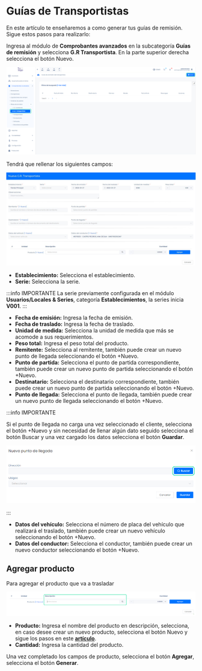 # Guías de Transportistas

En este artículo te enseñaremos a como generar tus guías de remisión. Sigue estos pasos para realizarlo:

Ingresa al módulo de **Comprobantes avanzados** en la subcategoría **Guías de remisión** y selecciona **G.R Transportista**. En la parte superior derecha selecciona el botón Nuevo.

![Alt text](img/guiatransportista1.jpg)

Tendrá que rellenar los siguientes campos:

![Alt text](img/guiatransportista2.jpg)

- **Establecimiento:** Selecciona el establecimiento.
- **Serie:** Selecciona la serie.

:::info IMPORTANTE
 La serie previamente configurada en el módulo **Usuarios/Locales & Series**, categoría **Establecimientos**, la series inicia **V001**.
:::

- **Fecha de emisión:** Ingresa la fecha de emisión.
- **Fecha de traslado:** Ingresa la fecha de traslado.
- **Unidad de medida:** Selecciona la unidad de medida que más se acomode a sus requerimientos.
- **Peso total:** Ingresa el peso total del producto.
- **Remitente:** Selecciona al remitente, también puede crear un nuevo punto de llegada seleccionando el botón +Nuevo.
- **Punto de partida:** Selecciona el punto de partida correspondiente, también puede crear un nuevo punto de partida seleccionando el botón +Nuevo.
- **Destinatario:** Selecciona el destinatario correspondiente, también puede crear un nuevo punto de partida seleccionando el botón +Nuevo.
- **Punto de llegada:** Selecciona el punto de llegada, también puede crear un nuevo punto de llegada seleccionando el botón +Nuevo.

:::info IMPORTANTE

 Si el punto de llegada no carga una vez seleccionado el cliente, selecciona el botón +Nuevo y sin necesidad de llenar algún dato seguido selecciona el botón Buscar y una vez cargado los datos selecciona el botón **Guardar**.

![Alt text](img/guiactualizada4.jpg)

:::

- **Datos del vehículo:** Selecciona el número de placa del vehículo que realizará el traslado, también puede crear un nuevo vehículo seleccionando el botón +Nuevo.
- **Datos del conductor:** Selecciona el conductor, también puede crear un nuevo conductor seleccionando el botón +Nuevo.

## Agregar producto

Para agregar el producto que va a trasladar

![Alt text](img/remisin3.jpg)

- **Producto:** Ingresa el nombre del producto en descripción, selecciona, en caso desee crear un nuevo producto, selecciona el botón Nuevo y sigue los pasos en este **[artículo](https://fastura.github.io/documentacion/productos-servicios/Productos-Creacion-basica)**.
- **Cantidad:** Ingresa la cantidad del producto.

Una vez completado los campos de producto, selecciona el botón **Agregar**, selecciona el botón **Generar**.
